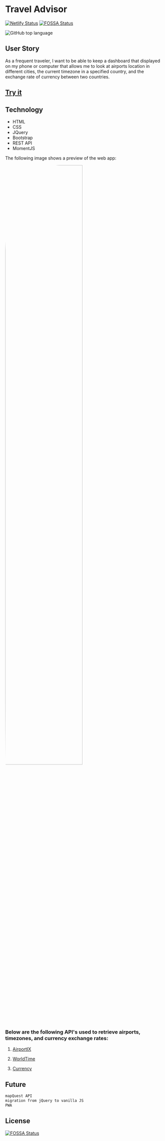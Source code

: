 # Travel Advisor

[![Netlify Status](https://api.netlify.com/api/v1/badges/084cfa77-9581-4632-9e57-14049a250313/deploy-status)](https://app.netlify.com/sites/traveladvisor/deploys)
[![FOSSA Status](https://app.fossa.com/api/projects/git%2Bgithub.com%2Flfernandez79%2FtravelAdvisor.svg?type=shield)](https://app.fossa.com/projects/git%2Bgithub.com%2Flfernandez79%2FtravelAdvisor?ref=badge_shield)

![GitHub top language](https://img.shields.io/github/languages/top/lfernandez79/travelAdvisor?label=jQuery)

## User Story
As a frequent traveler, I want to be able to keep a dashboard that displayed on my phone or computer that allows me to look at airports location in different cities, the current timezone in a specified country, and the exchange rate of currency between two countries.

## [Try it](https://traveladvisor.netlify.app/)

## Technology
- HTML
- CSS
- JQuery 
- Bootstrap
- REST API
- MomentJS

The following image shows a preview of the web app:

<img src="airPlane/travelAdvisor.png" style="border-radius: 50% 10% / 10% 40%" width="70%">

### Below are the following API's used to retrieve airports, timezones, and currency exchange rates:

1. [AirportIX](https://rapidapi.com/neelers/api/airportix?endpoint=apiendpoint_5511f8b7-48cc-403f-b380-96e51d636282) 

2. [WorldTime](https://rapidapi.com/brianiswu/api/world-time2)

3. [Currency](https://rapidapi.com/natkapral/api/currency-converter5)

## Future
```sh
mapQuest API
migration from jQuery to vanilla JS
PWA
```

## License
[![FOSSA Status](https://app.fossa.com/api/projects/git%2Bgithub.com%2Flfernandez79%2FtravelAdvisor.svg?type=large)](https://app.fossa.com/projects/git%2Bgithub.com%2Flfernandez79%2FtravelAdvisor?ref=badge_large)